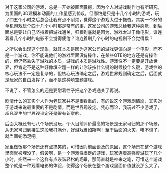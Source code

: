 对于这家公司的游戏，总是一开始被画面震撼，因为个人对游戏制作也有所研究，为里面的3D建模和动画的工作量感到惊叹，但哪怕是只是十几个小时的游戏，玩了四五个小时之后总会让我有点不耐烦，觉得这个游戏太过于拖沓。其实一个好的单机游戏玩个四十几个小时那是常有的事，这家公司的游戏总给我这种感觉，到后面总是要让自己坚持着把游戏通关，归根到底就是因为，游戏太过于像电影，谁连着看几个小时的电影不会觉得疲倦？谁连着刷几个小时的电视剧不会觉得累？

之所以会出现这个现象，就其本质是因为这家公司的游戏更偏向是一个电影，而不是一个游戏，你不能说他们的游戏里面没有操作，在某些QTE的地方还是有操作的，但仍然丢失了游戏的本质，游戏的本质是游戏性。游戏性不一定要是开放世界，但肯定不是这种好像填空题一样的让你该按什么键的时候按什么键，游戏性的核心玩法不一定是复杂的，但核心玩法确定之后，游戏世界规则确定之后，后面就是玩家的自由发挥了，而不是这种填空题游戏。

不说了，不管怎么的还是要耐着性子把这个游戏通关了再说。

剧情什么的其实个人作为老玩家并不是很看重的，有的说这个游戏剧情崩，其实对于游戏来说最重要的不是剧情，而是世界观设定。凭心而论，我玩过不少游戏了，超凡双生的世界观设定还是很有新意的。

后面大概还有七八个场景没玩，个人目前评价最高的场景是无家可归的那个场景，从无家可归到接生这段我打满分，好游戏当如斯啊！至于后面的火灾，咱不谈了，就当画蛇添足吧。

家里做饭那个场景还有点搞笑的，可惜因为前面谈及的原因，这个场景在整个游戏里面就被埋没了，假设啊，是一个游戏性很足的游戏，玩家连着高强度游玩了几个小时，突然来一个这样有点诙谐轻松的场景，那简直就是神来之笔，可惜这个游戏整个就是一种观看电影的体验，使得这个场景在整个游戏里面价值就没那么大了。